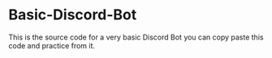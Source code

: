 # Basic-Discord-Bot
This is the source code for a very basic Discord Bot you can copy paste this code and practice from it. 

